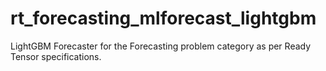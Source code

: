 # rt_forecasting_mlforecast_lightgbm
LightGBM Forecaster for the Forecasting problem category as per Ready Tensor specifications.
